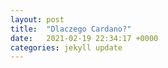 ```yaml
---
layout: post
title:  "Dlaczego Cardano?"
date:   2021-02-19 22:34:17 +0000
categories: jekyll update
---
```


